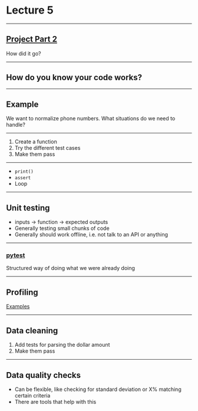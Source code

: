 # Lecture 5

---

## [Project Part 2](../docs/project.md#part-2)

How did it go?

---

## How do you know your code works?

---

## Example

We want to normalize phone numbers. What situations do we need to handle?

---

1. Create a function
1. Try the different test cases
1. Make them pass

---

- `print()`
- `assert`
- Loop

---

## Unit testing

- inputs → function → expected outputs
- Generally testing small chunks of code
- Generally should work offline, i.e. not talk to an API or anything

---

### [pytest](https://docs.pytest.org/)

Structured way of doing what we were already doing

---

## Profiling

[Examples](lecture_05_profiling.ipynb)

---

## Data cleaning

1. Add tests for parsing the dollar amount
1. Make them pass

---

## Data quality checks

- Can be flexible, like checking for standard deviation or X% matching certain criteria
- There are tools that help with this
